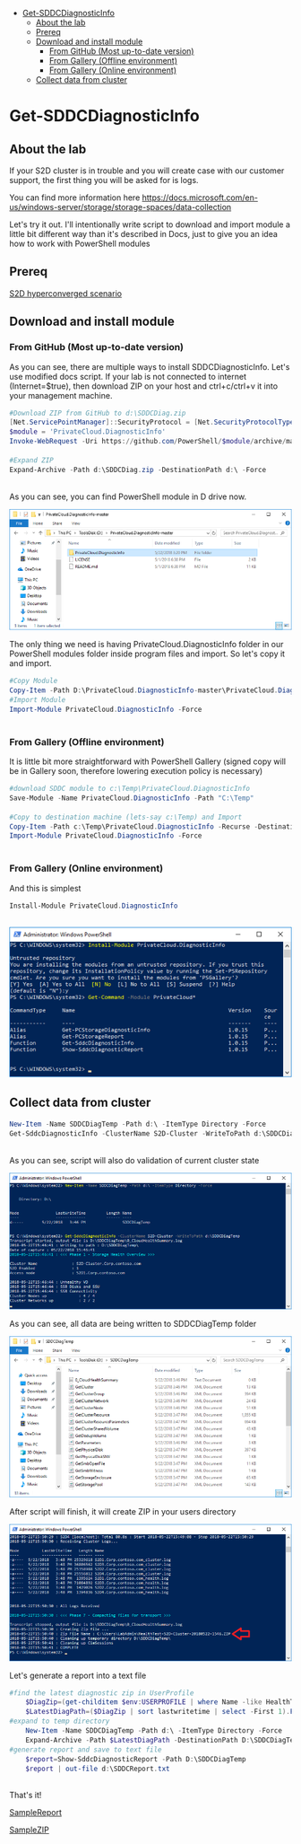 <!-- TOC -->

- [Get-SDDCDiagnosticInfo](#get-sddcdiagnosticinfo)
    - [About the lab](#about-the-lab)
    - [Prereq](#prereq)
    - [Download and install module](#download-and-install-module)
        - [From GitHub (Most up-to-date version)](#from-github-most-up-to-date-version)
        - [From Gallery (Offline environment)](#from-gallery-offline-environment)
        - [From Gallery (Online environment)](#from-gallery-online-environment)
    - [Collect data from cluster](#collect-data-from-cluster)

<!-- /TOC -->

# Get-SDDCDiagnosticInfo

## About the lab

If your S2D cluster is in trouble and you will create case with our customer support, the first thing you will be asked for is logs.

You can find more information here https://docs.microsoft.com/en-us/windows-server/storage/storage-spaces/data-collection

Let's try it out. I'll intentionally write script to download and import module a little bit different way than it's described in Docs, just to give you an idea how to work with PowerShell modules

## Prereq

[S2D hyperconverged scenario](/Scenarios/S2D%20Hyperconverged/)

## Download and install module

### From GitHub (Most up-to-date version)

As you can see, there are multiple ways to install SDDCDiagnosticInfo. Let's use modified docs script. If your lab is not connected to internet (Internet=$true), then download ZIP on your host and ctrl+c/ctrl+v it into your management machine.

```PowerShell
#Download ZIP from GitHub to d:\SDDCDiag.zip
[Net.ServicePointManager]::SecurityProtocol = [Net.SecurityProtocolType]::Tls12
$module = 'PrivateCloud.DiagnosticInfo'
Invoke-WebRequest -Uri https://github.com/PowerShell/$module/archive/master.zip -OutFile d:\SDDCDiag.zip

#Expand ZIP
Expand-Archive -Path d:\SDDCDiag.zip -DestinationPath d:\ -Force
 
```

As you can see, you can find PowerShell module in D drive now.

![](/Scenarios/S2D%20Tools/Get-SDDCDiagnosticInfo/Screenshots/ExpandedZip.png)

The only thing we need is having PrivateCloud.DiagnosticInfo folder in our PowerShell modules folder inside program files and import. So let's copy it and import.

```PowerShell
#Copy Module
Copy-Item -Path D:\PrivateCloud.DiagnosticInfo-master\PrivateCloud.DiagnosticInfo -Recurse -Destination "C:\Program Files\WindowsPowerShell\Modules"
#Import Module
Import-Module PrivateCloud.DiagnosticInfo -Force
 
```

### From Gallery (Offline environment)

It is little bit more straightforward with PowerShell Gallery (signed copy will be in Gallery soon, therefore lowering execution policy is necessary)

```PowerShell
#download SDDC module to c:\Temp\PrivateCloud.DiagnosticInfo
Save-Module -Name PrivateCloud.DiagnosticInfo -Path "C:\Temp"

#Copy to destination machine (lets-say c:\Temp) and Import
Copy-Item -Path c:\Temp\PrivateCloud.DiagnosticInfo -Recurse -Destination "C:\Program Files\WindowsPowerShell\Modules" -Force
Import-Module PrivateCloud.DiagnosticInfo -Force
 
```

### From Gallery (Online environment)

And this is simplest

```PowerShell
Install-Module PrivateCloud.DiagnosticInfo
 
```

![](/Scenarios/S2D%20Tools/Get-SDDCDiagnosticInfo/Screenshots/ImportModuleGallery.png)

## Collect data from cluster

```PowerShell
New-Item -Name SDDCDiagTemp -Path d:\ -ItemType Directory -Force
Get-SddcDiagnosticInfo -ClusterName S2D-Cluster -WriteToPath d:\SDDCDiagTemp
 
```

As you can see, script will also do validation of current cluster state

![](/Scenarios/S2D%20Tools/Get-SDDCDiagnosticInfo/Screenshots/CollectData.png)

As you can see, all data are being written to SDDCDiagTemp folder

![](/Scenarios/S2D%20Tools/Get-SDDCDiagnosticInfo/Screenshots/CollectDataFolder.png)

After script will finish, it will create ZIP in your users directory

![](/Scenarios/S2D%20Tools/Get-SDDCDiagnosticInfo/Screenshots/CollectDataResult.png)

Let's generate a report into a text file

```PowerShell
#find the latest diagnostic zip in UserProfile
    $DiagZip=(get-childitem $env:USERPROFILE | where Name -like HealthTest*.zip)
    $LatestDiagPath=($DiagZip | sort lastwritetime | select -First 1).FullName
#expand to temp directory
    New-Item -Name SDDCDiagTemp -Path d:\ -ItemType Directory -Force
    Expand-Archive -Path $LatestDiagPath -DestinationPath D:\SDDCDiagTemp -Force
#generate report and save to text file
    $report=Show-SddcDiagnosticReport -Path D:\SDDCDiagTemp
    $report | out-file d:\SDDCReport.txt
    
```

That's it!

[SampleReport](/Scenarios/S2D%20Tools/Get-SDDCDiagnosticInfo/SDDCReport.txt)

[SampleZIP](/Scenarios/S2D%20Tools/Get-SDDCDiagnosticInfo/HealthTest-S2D-Cluster-20180522-1546.ZIP)